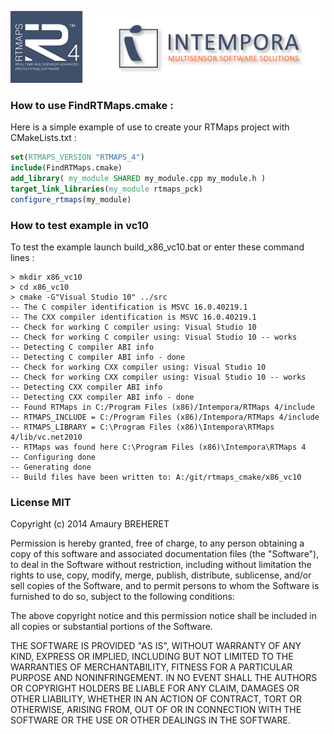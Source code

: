 
![](logo/RTMaps_intempora.png)


### How to use FindRTMaps.cmake :

Here is a simple example of use to create your RTMaps project with CMakeLists.txt :

```cmake
set(RTMAPS_VERSION "RTMAPS_4")
include(FindRTMaps.cmake)
add_library( my_module SHARED my_module.cpp my_module.h )
target_link_libraries(my_module rtmaps_pck)
configure_rtmaps(my_module)

```


### How to test example in vc10

To test the example launch build_x86_vc10.bat or enter these command lines : 
	
	> mkdir x86_vc10
	> cd x86_vc10
	> cmake -G"Visual Studio 10" ../src
	-- The C compiler identification is MSVC 16.0.40219.1
	-- The CXX compiler identification is MSVC 16.0.40219.1
	-- Check for working C compiler using: Visual Studio 10
	-- Check for working C compiler using: Visual Studio 10 -- works
	-- Detecting C compiler ABI info
	-- Detecting C compiler ABI info - done
	-- Check for working CXX compiler using: Visual Studio 10
	-- Check for working CXX compiler using: Visual Studio 10 -- works
	-- Detecting CXX compiler ABI info
	-- Detecting CXX compiler ABI info - done
	-- Found RTMaps in C:/Program Files (x86)/Intempora/RTMaps 4/include
	-- RTMAPS_INCLUDE = C:/Program Files (x86)/Intempora/RTMaps 4/include
	-- RTMAPS_LIBRARY = C:\Program Files (x86)\Intempora\RTMaps 4/lib/vc.net2010
	-- RTMaps was found here C:\Program Files (x86)\Intempora\RTMaps 4
	-- Configuring done
	-- Generating done
	-- Build files have been written to: A:/git/rtmaps_cmake/x86_vc10



### License MIT 

Copyright (c) 2014 Amaury BREHERET

Permission is hereby granted, free of charge, to any person obtaining a copy
of this software and associated documentation files (the "Software"), to deal
in the Software without restriction, including without limitation the rights
to use, copy, modify, merge, publish, distribute, sublicense, and/or sell
copies of the Software, and to permit persons to whom the Software is
furnished to do so, subject to the following conditions:

The above copyright notice and this permission notice shall be included in
all copies or substantial portions of the Software.

THE SOFTWARE IS PROVIDED "AS IS", WITHOUT WARRANTY OF ANY KIND, EXPRESS OR
IMPLIED, INCLUDING BUT NOT LIMITED TO THE WARRANTIES OF MERCHANTABILITY,
FITNESS FOR A PARTICULAR PURPOSE AND NONINFRINGEMENT. IN NO EVENT SHALL THE
AUTHORS OR COPYRIGHT HOLDERS BE LIABLE FOR ANY CLAIM, DAMAGES OR OTHER
LIABILITY, WHETHER IN AN ACTION OF CONTRACT, TORT OR OTHERWISE, ARISING FROM,
OUT OF OR IN CONNECTION WITH THE SOFTWARE OR THE USE OR OTHER DEALINGS IN
THE SOFTWARE.

